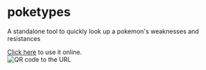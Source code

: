 poketypes
=========

A standalone tool to quickly look up a pokemon's weaknesses and resistances

[Click here](http://nubleh.github.io/poketypes/) to use it online.  
![QR code to the URL](https://chart.googleapis.com/chart?chs=150x150&cht=qr&chl=http%3A//nubleh.github.io/poketypes/&choe=UTF-8 "Or scan this with your mobile device")  
